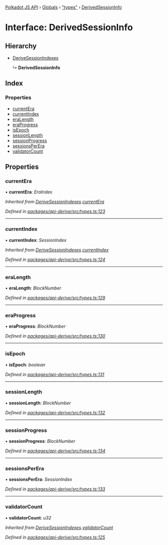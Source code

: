 [Polkadot JS API](../README.md) › [Globals](../globals.md) › ["types"](../modules/_types_.md) › [DerivedSessionInfo](_types_.derivedsessioninfo.md)

# Interface: DerivedSessionInfo

## Hierarchy

* [DeriveSessionIndexes](_types_.derivesessionindexes.md)

  ↳ **DerivedSessionInfo**

## Index

### Properties

* [currentEra](_types_.derivedsessioninfo.md#currentera)
* [currentIndex](_types_.derivedsessioninfo.md#currentindex)
* [eraLength](_types_.derivedsessioninfo.md#eralength)
* [eraProgress](_types_.derivedsessioninfo.md#eraprogress)
* [isEpoch](_types_.derivedsessioninfo.md#isepoch)
* [sessionLength](_types_.derivedsessioninfo.md#sessionlength)
* [sessionProgress](_types_.derivedsessioninfo.md#sessionprogress)
* [sessionsPerEra](_types_.derivedsessioninfo.md#sessionsperera)
* [validatorCount](_types_.derivedsessioninfo.md#validatorcount)

## Properties

###  currentEra

• **currentEra**: *EraIndex*

*Inherited from [DeriveSessionIndexes](_types_.derivesessionindexes.md).[currentEra](_types_.derivesessionindexes.md#currentera)*

*Defined in [packages/api-derive/src/types.ts:123](https://github.com/polkadot-js/api/blob/d487490ca/packages/api-derive/src/types.ts#L123)*

___

###  currentIndex

• **currentIndex**: *SessionIndex*

*Inherited from [DeriveSessionIndexes](_types_.derivesessionindexes.md).[currentIndex](_types_.derivesessionindexes.md#currentindex)*

*Defined in [packages/api-derive/src/types.ts:124](https://github.com/polkadot-js/api/blob/d487490ca/packages/api-derive/src/types.ts#L124)*

___

###  eraLength

• **eraLength**: *BlockNumber*

*Defined in [packages/api-derive/src/types.ts:129](https://github.com/polkadot-js/api/blob/d487490ca/packages/api-derive/src/types.ts#L129)*

___

###  eraProgress

• **eraProgress**: *BlockNumber*

*Defined in [packages/api-derive/src/types.ts:130](https://github.com/polkadot-js/api/blob/d487490ca/packages/api-derive/src/types.ts#L130)*

___

###  isEpoch

• **isEpoch**: *boolean*

*Defined in [packages/api-derive/src/types.ts:131](https://github.com/polkadot-js/api/blob/d487490ca/packages/api-derive/src/types.ts#L131)*

___

###  sessionLength

• **sessionLength**: *BlockNumber*

*Defined in [packages/api-derive/src/types.ts:132](https://github.com/polkadot-js/api/blob/d487490ca/packages/api-derive/src/types.ts#L132)*

___

###  sessionProgress

• **sessionProgress**: *BlockNumber*

*Defined in [packages/api-derive/src/types.ts:134](https://github.com/polkadot-js/api/blob/d487490ca/packages/api-derive/src/types.ts#L134)*

___

###  sessionsPerEra

• **sessionsPerEra**: *SessionIndex*

*Defined in [packages/api-derive/src/types.ts:133](https://github.com/polkadot-js/api/blob/d487490ca/packages/api-derive/src/types.ts#L133)*

___

###  validatorCount

• **validatorCount**: *u32*

*Inherited from [DeriveSessionIndexes](_types_.derivesessionindexes.md).[validatorCount](_types_.derivesessionindexes.md#validatorcount)*

*Defined in [packages/api-derive/src/types.ts:125](https://github.com/polkadot-js/api/blob/d487490ca/packages/api-derive/src/types.ts#L125)*
